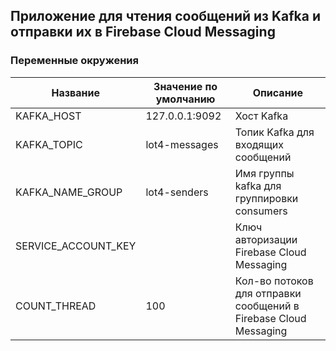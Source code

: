 ## Приложение для чтения сообщений из Kafka и отправки их в Firebase Cloud Messaging

### Переменные окружения


| Название|Значение по умолчанию|Описание|
| --- |------- | ------ |
| KAFKA_HOST |127.0.0.1:9092| Хост Kafka |
| KAFKA_TOPIC |lot4-messages| Топик Kafka для входящих сообщений |
| KAFKA_NAME_GROUP |lot4-senders| Имя группы kafka для группировки consumers |
| SERVICE_ACCOUNT_KEY | | Ключ авторизации Firebase Cloud Messaging |
| COUNT_THREAD |100| Кол-во потоков для отправки сообщений в Firebase Cloud Messaging |
 
